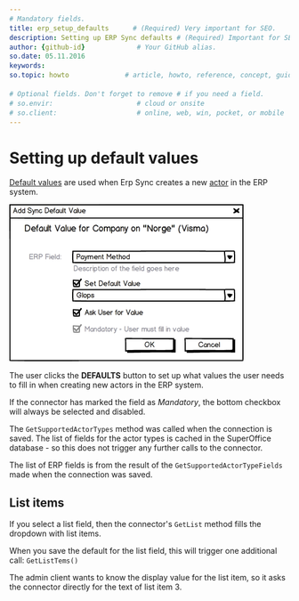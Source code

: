 ```yaml
---
# Mandatory fields.
title: erp_setup_defaults      # (Required) Very important for SEO.
description: Setting up ERP Sync defaults # (Required) Important for SEO.
author: {github-id}             # Your GitHub alias.
so.date: 05.11.2016
keywords:
so.topic: howto              # article, howto, reference, concept, guide

# Optional fields. Don't forget to remove # if you need a field.
# so.envir:                     # cloud or onsite
# so.client:                    # online, web, win, pocket, or mobile
---
```


# Setting up default values

[Default values][1] are used when Erp Sync creates a new [actor][2] in the ERP system.

![x][img1]

The user clicks the **DEFAULTS** button to set up what values the user needs to fill in when creating new actors in the ERP system.

If the connector has marked the field as *Mandatory*, the bottom checkbox will always be selected and disabled.

The `GetSupportedActorTypes` method was called when the connection is saved. The list of fields for the actor types is cached in the SuperOffice database - so this does not trigger any further calls to the connector.

The list of ERP fields is from the result of the `GetSupportedActorTypeFields` made when the connection was saved.

## List items

If you select a list field, then the connector's `GetList` method fills the dropdown with list items.

When you save the default for the list field, this will trigger one additional call: `GetListTems()`

The admin client wants to know the display value for the list item, so it asks the connector directly for the text of list item 3.

<!-- Referenced links -->
[1]: default-values.md
[2]: api/erp-actor-carrier.md

<!-- Referenced images -->
[img1]: media/image006.png
